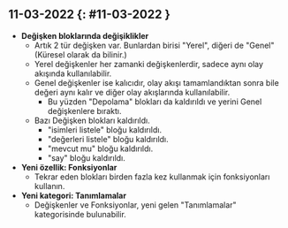 ## 11-03-2022 {: #11-03-2022 }

* **Değişken bloklarında değişiklikler**
    * Artık 2 tür değişken var. Bunlardan birisi "Yerel", diğeri de "Genel" (Küresel olarak da bilinir.)
    * Yerel değişkenler her zamanki değişkenlerdir, sadece aynı olay akışında kullanılabilir.
    * Genel değişkenler ise kalıcıdır, olay akışı tamamlandıktan sonra bile değeri aynı kalır ve diğer olay akışlarında kullanılabilir.
        * Bu yüzden "Depolama" blokları da kaldırıldı ve yerini Genel değişkenlere bıraktı.
    * Bazı Değişken blokları kaldırıldı.
        * "isimleri listele" bloğu kaldırıldı.
        * "değerleri listele" bloğu kaldırıldı.
        * "mevcut mu" bloğu kaldırıldı.
        * "say" bloğu kaldırıldı.
* **Yeni özellik: Fonksiyonlar**
    * Tekrar eden blokları birden fazla kez kullanmak için fonksiyonları kullanın.
* **Yeni kategori: Tanımlamalar**
    * Değişkenler ve Fonksiyonlar, yeni gelen "Tanımlamalar" kategorisinde bulunabilir.
